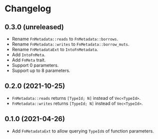 # Changelog

## 0.3.0 (unreleased)

* Rename `FnMetadata::reads` to `FnMetadata::borrows`.
* Rename `FnMetadata::writes` to `FnMetadata::borrow_muts`.
* Rename `FnMetadataExt` to `IntoFnMetadata`.
* Add `IntoFnMeta`.
* Add `FnMeta` trait.
* Support 0 parameters.
* Support up to 8 parameters.

## 0.2.0 (2021-10-25)

* `FnMetadata::reads` returns `[TypeId; N]` instead of `Vec<TypeId>`.
* `FnMetadata::writes` returns `[TypeId; N]` instead of `Vec<TypeId>`.

## 0.1.0 (2021-04-26)

* Add `FnMetadataExt` to allow querying `TypeId`s of function parameters.

